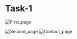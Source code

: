 # Task-1

![First_page](https://github.com/Sunil-Hingole/Task-1/assets/141209743/fa87e154-acd1-4c0d-90c7-03ea4b880eb3)

![Second_page](https://github.com/Sunil-Hingole/Task-1/assets/141209743/2a41426d-1882-40b6-940b-2d93930cc56b)
![Contact_page](https://github.com/Sunil-Hingole/Task-1/assets/141209743/5a2460cb-644d-4cf6-9184-0a97ede7a44b)
